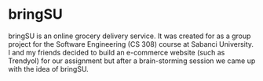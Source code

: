 # bringSU
 bringSU is an online grocery delivery service. It was created for as a group project for the Software Engineering (CS 308) course at Sabanci University. I and my friends decided to build an e-commerce website (such as Trendyol) for our assignment but after a brain-storming session we came up with the idea of bringSU.

